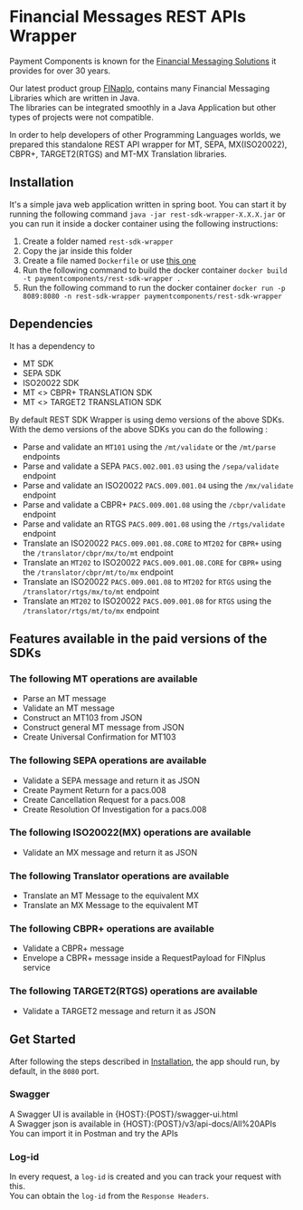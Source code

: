 # Financial Messages REST APIs Wrapper
Payment Components is known for the [Financial Messaging Solutions](https://finaplo.paymentcomponents.com/financial-messages) it provides for over 30 years.  

Our latest product group [FINaplo](https://finaplo.paymentcomponents.com), contains many Financial Messaging Libraries
which are written in Java.  
The libraries can be integrated smoothly in a Java Application but other types of projects were not compatible.

In order to help developers of other Programming Languages worlds, we prepared this standalone REST API wrapper for MT,
SEPA, MX(ISO20022), CBPR+, TARGET2(RTGS) and MT-MX Translation libraries.

## Installation
It's a simple java web application written in spring boot. You can start it by running the following command `java -jar rest-sdk-wrapper-X.X.X.jar` or
you can run it inside a docker container using the following instructions:

1. Create a folder named `rest-sdk-wrapper`
2. Copy the jar inside this folder
3. Create a file named `Dockerfile` or use [this one](Dockerfile)
4. Run the following command to build the docker container `docker build -t paymentcomponents/rest-sdk-wrapper .`
5. Run the following command to run the docker
   container `docker run -p 8089:8080 -n rest-sdk-wrapper paymentcomponents/rest-sdk-wrapper`

## Dependencies
It has a dependency to

- MT SDK
- SEPA SDK
- ISO20022 SDK
- MT <> CBPR+ TRANSLATION SDK
- MT <> TARGET2 TRANSLATION SDK

By default REST SDK Wrapper is using demo versions of the above SDKs. With the demo versions of the above SDKs you can do the following :

- Parse and validate an `MT101` using the `/mt/validate` or the `/mt/parse` endpoints
- Parse and validate a SEPA `PACS.002.001.03` using the `/sepa/validate` endpoint
- Parse and validate an ISO20022 `PACS.009.001.04` using the `/mx/validate` endpoint
- Parse and validate a CBPR+ `PACS.009.001.08` using the `/cbpr/validate` endpoint
- Parse and validate an RTGS `PACS.009.001.08` using the `/rtgs/validate` endpoint
- Translate an ISO20022 `PACS.009.001.08.CORE` to `MT202` for `CBPR+` using the `/translator/cbpr/mx/to/mt`
  endpoint
- Translate an `MT202` to ISO20022 `PACS.009.001.08.CORE` for `CBPR+` using the `/translator/cbpr/mt/to/mx`
  endpoint
- Translate an ISO20022 `PACS.009.001.08` to `MT202` for `RTGS` using the `/translator/rtgs/mx/to/mt` endpoint
- Translate an `MT202` to ISO20022 `PACS.009.001.08` for `RTGS` using the `/translator/rtgs/mt/to/mx` endpoint

## Features available in the paid versions of the SDKs

### The following MT operations are available
- Parse an MT message
- Validate an MT message
- Construct an MT103 from JSON
- Construct general MT message from JSON
- Create Universal Confirmation for MT103

### The following SEPA operations are available
- Validate a SEPA message and return it as JSON
- Create Payment Return for a pacs.008
- Create Cancellation Request for a pacs.008
- Create Resolution Of Investigation for a pacs.008

### The following ISO20022(MX) operations are available
- Validate an MX message and return it as JSON

### The following Translator operations are available
- Translate an MT Message to the equivalent MX
- Translate an MX Message to the equivalent MT

### The following CBPR+ operations are available
- Validate a CBPR+ message
- Envelope a CBPR+ message inside a RequestPayload for FINplus service

### The following TARGET2(RTGS) operations are available
- Validate a TARGET2 message and return it as JSON


## Get Started
After following the steps described in [Installation](#installation), the app should run, by default, in the `8080` port.

### Swagger
A Swagger UI is available in {HOST}:{POST}/swagger-ui.html  
A Swagger json is available in {HOST}:{POST}/v3/api-docs/All%20APIs  
You can import it in Postman and try the APIs

### Log-id
In every request, a `log-id` is created and you can track your request with this.  
You can obtain the `log-id` from the `Response Headers`.
